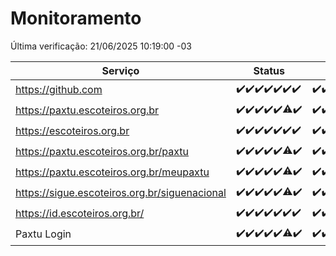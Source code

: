 # Monitoramento

Última verificação: 21/06/2025 10:19:00 -03

|Serviço|Status|Últimas 24h|
|---|---|---|
|https://github.com|<span title="2025-06-14: OK=23">✔️</span><span title="2025-06-15: OK=23">✔️</span><span title="2025-06-16: OK=23">✔️</span><span title="2025-06-17: OK=23">✔️</span><span title="2025-06-18: OK=23">✔️</span><span title="2025-06-19: OK=23">✔️</span><span title="2025-06-20: OK=12">✔️</span>|<span title="20/06/2025 10:23:00 -03 : 200">✔️</span><span title="20/06/2025 11:09:00 -03 : 200">✔️</span><span title="20/06/2025 12:09:00 -03 : 200">✔️</span><span title="20/06/2025 13:12:00 -03 : 200">✔️</span><span title="20/06/2025 14:08:00 -03 : 200">✔️</span><span title="20/06/2025 15:13:00 -03 : 200">✔️</span><span title="20/06/2025 16:07:00 -03 : 200">✔️</span><span title="20/06/2025 17:10:00 -03 : 200">✔️</span><span title="20/06/2025 18:08:00 -03 : 200">✔️</span><span title="20/06/2025 19:09:00 -03 : 200">✔️</span><span title="20/06/2025 20:09:00 -03 : 200">✔️</span><span title="20/06/2025 21:47:00 -03 : 200">✔️</span><span title="20/06/2025 23:28:00 -03 : 200">✔️</span><span title="21/06/2025 00:38:00 -03 : 200">✔️</span><span title="21/06/2025 01:13:00 -03 : 200">✔️</span><span title="21/06/2025 02:09:00 -03 : 200">✔️</span><span title="21/06/2025 03:12:00 -03 : 200">✔️</span><span title="21/06/2025 04:09:00 -03 : 200">✔️</span><span title="21/06/2025 05:11:00 -03 : 200">✔️</span><span title="21/06/2025 06:08:00 -03 : 200">✔️</span><span title="21/06/2025 07:09:00 -03 : 200">✔️</span><span title="21/06/2025 08:07:00 -03 : 200">✔️</span><span title="21/06/2025 09:15:00 -03 : 200">✔️</span><span title="21/06/2025 10:19:00 -03 : 200">✔️</span>|
|https://paxtu.escoteiros.org.br|<span title="2025-06-14: OK=23">✔️</span><span title="2025-06-15: OK=23">✔️</span><span title="2025-06-16: OK=23">✔️</span><span title="2025-06-17: OK=23">✔️</span><span title="2025-06-18: OK=23">✔️</span><span title="2025-06-19: OK=22, Falhas=1">⚠️</span><span title="2025-06-20: OK=12">✔️</span>|<span title="20/06/2025 10:23:00 -03 : 200">✔️</span><span title="20/06/2025 11:09:00 -03 : 200">✔️</span><span title="20/06/2025 12:09:00 -03 : 200">✔️</span><span title="20/06/2025 13:12:00 -03 : 200">✔️</span><span title="20/06/2025 14:08:00 -03 : 200">✔️</span><span title="20/06/2025 15:13:00 -03 : 200">✔️</span><span title="20/06/2025 16:07:00 -03 : 200">✔️</span><span title="20/06/2025 17:10:00 -03 : 200">✔️</span><span title="20/06/2025 18:08:00 -03 : 200">✔️</span><span title="20/06/2025 19:09:00 -03 : 200">✔️</span><span title="20/06/2025 20:09:00 -03 : 200">✔️</span><span title="20/06/2025 21:47:00 -03 : 200">✔️</span><span title="20/06/2025 23:28:00 -03 : 200">✔️</span><span title="21/06/2025 00:38:00 -03 : 200">✔️</span><span title="21/06/2025 01:13:00 -03 : 200">✔️</span><span title="21/06/2025 02:09:00 -03 : 200">✔️</span><span title="21/06/2025 03:12:00 -03 : 200">✔️</span><span title="21/06/2025 04:09:00 -03 : 200">✔️</span><span title="21/06/2025 05:11:00 -03 : 200">✔️</span><span title="21/06/2025 06:08:00 -03 : 200">✔️</span><span title="21/06/2025 07:09:00 -03 : 200">✔️</span><span title="21/06/2025 08:07:00 -03 : 200">✔️</span><span title="21/06/2025 09:15:00 -03 : 200">✔️</span><span title="21/06/2025 10:19:00 -03 : 200">✔️</span>|
|https://escoteiros.org.br|<span title="2025-06-14: OK=23">✔️</span><span title="2025-06-15: OK=23">✔️</span><span title="2025-06-16: OK=23">✔️</span><span title="2025-06-17: OK=23">✔️</span><span title="2025-06-18: OK=23">✔️</span><span title="2025-06-19: OK=23">✔️</span><span title="2025-06-20: OK=12">✔️</span>|<span title="20/06/2025 10:23:00 -03 : 200">✔️</span><span title="20/06/2025 11:09:00 -03 : 200">✔️</span><span title="20/06/2025 12:09:00 -03 : 200">✔️</span><span title="20/06/2025 13:12:00 -03 : 200">✔️</span><span title="20/06/2025 14:08:00 -03 : 200">✔️</span><span title="20/06/2025 15:13:00 -03 : 200">✔️</span><span title="20/06/2025 16:07:00 -03 : 200">✔️</span><span title="20/06/2025 17:10:00 -03 : 200">✔️</span><span title="20/06/2025 18:08:00 -03 : 200">✔️</span><span title="20/06/2025 19:09:00 -03 : 200">✔️</span><span title="20/06/2025 20:09:00 -03 : 200">✔️</span><span title="20/06/2025 21:47:00 -03 : 200">✔️</span><span title="20/06/2025 23:28:00 -03 : 200">✔️</span><span title="21/06/2025 00:38:00 -03 : 200">✔️</span><span title="21/06/2025 01:13:00 -03 : 200">✔️</span><span title="21/06/2025 02:09:00 -03 : 200">✔️</span><span title="21/06/2025 03:12:00 -03 : 200">✔️</span><span title="21/06/2025 04:09:00 -03 : 200">✔️</span><span title="21/06/2025 05:11:00 -03 : 200">✔️</span><span title="21/06/2025 06:08:00 -03 : 200">✔️</span><span title="21/06/2025 07:09:00 -03 : 200">✔️</span><span title="21/06/2025 08:07:00 -03 : 200">✔️</span><span title="21/06/2025 09:15:00 -03 : 200">✔️</span><span title="21/06/2025 10:19:00 -03 : 200">✔️</span>|
|https://paxtu.escoteiros.org.br/paxtu|<span title="2025-06-14: OK=23">✔️</span><span title="2025-06-15: OK=23">✔️</span><span title="2025-06-16: OK=23">✔️</span><span title="2025-06-17: OK=23">✔️</span><span title="2025-06-18: OK=23">✔️</span><span title="2025-06-19: OK=22, Falhas=1">⚠️</span><span title="2025-06-20: OK=12">✔️</span>|<span title="20/06/2025 10:23:00 -03 : 200">✔️</span><span title="20/06/2025 11:09:00 -03 : 200">✔️</span><span title="20/06/2025 12:09:00 -03 : 200">✔️</span><span title="20/06/2025 13:12:00 -03 : 200">✔️</span><span title="20/06/2025 14:08:00 -03 : 200">✔️</span><span title="20/06/2025 15:13:00 -03 : 200">✔️</span><span title="20/06/2025 16:07:00 -03 : 200">✔️</span><span title="20/06/2025 17:10:00 -03 : 200">✔️</span><span title="20/06/2025 18:08:00 -03 : 200">✔️</span><span title="20/06/2025 19:09:00 -03 : 200">✔️</span><span title="20/06/2025 20:09:00 -03 : 200">✔️</span><span title="20/06/2025 21:47:00 -03 : 200">✔️</span><span title="20/06/2025 23:28:00 -03 : 200">✔️</span><span title="21/06/2025 00:38:00 -03 : 200">✔️</span><span title="21/06/2025 01:13:00 -03 : 200">✔️</span><span title="21/06/2025 02:09:00 -03 : 200">✔️</span><span title="21/06/2025 03:12:00 -03 : 200">✔️</span><span title="21/06/2025 04:09:00 -03 : 200">✔️</span><span title="21/06/2025 05:11:00 -03 : 200">✔️</span><span title="21/06/2025 06:08:00 -03 : 200">✔️</span><span title="21/06/2025 07:09:00 -03 : 200">✔️</span><span title="21/06/2025 08:07:00 -03 : 200">✔️</span><span title="21/06/2025 09:15:00 -03 : 200">✔️</span><span title="21/06/2025 10:19:00 -03 : 200">✔️</span>|
|https://paxtu.escoteiros.org.br/meupaxtu|<span title="2025-06-14: OK=23">✔️</span><span title="2025-06-15: OK=23">✔️</span><span title="2025-06-16: OK=23">✔️</span><span title="2025-06-17: OK=23">✔️</span><span title="2025-06-18: OK=23">✔️</span><span title="2025-06-19: OK=22, Falhas=1">⚠️</span><span title="2025-06-20: OK=12">✔️</span>|<span title="20/06/2025 10:23:00 -03 : 200">✔️</span><span title="20/06/2025 11:09:00 -03 : 200">✔️</span><span title="20/06/2025 12:09:00 -03 : 200">✔️</span><span title="20/06/2025 13:12:00 -03 : 200">✔️</span><span title="20/06/2025 14:08:00 -03 : 200">✔️</span><span title="20/06/2025 15:13:00 -03 : 200">✔️</span><span title="20/06/2025 16:07:00 -03 : 200">✔️</span><span title="20/06/2025 17:10:00 -03 : 200">✔️</span><span title="20/06/2025 18:08:00 -03 : 200">✔️</span><span title="20/06/2025 19:09:00 -03 : 200">✔️</span><span title="20/06/2025 20:09:00 -03 : 200">✔️</span><span title="20/06/2025 21:47:00 -03 : 200">✔️</span><span title="20/06/2025 23:28:00 -03 : 200">✔️</span><span title="21/06/2025 00:38:00 -03 : 200">✔️</span><span title="21/06/2025 01:13:00 -03 : 200">✔️</span><span title="21/06/2025 02:09:00 -03 : 200">✔️</span><span title="21/06/2025 03:12:00 -03 : 200">✔️</span><span title="21/06/2025 04:09:00 -03 : 200">✔️</span><span title="21/06/2025 05:11:00 -03 : 200">✔️</span><span title="21/06/2025 06:08:00 -03 : 200">✔️</span><span title="21/06/2025 07:09:00 -03 : 200">✔️</span><span title="21/06/2025 08:07:00 -03 : 200">✔️</span><span title="21/06/2025 09:15:00 -03 : 200">✔️</span><span title="21/06/2025 10:19:00 -03 : 200">✔️</span>|
|https://sigue.escoteiros.org.br/siguenacional|<span title="2025-06-14: OK=23">✔️</span><span title="2025-06-15: OK=23">✔️</span><span title="2025-06-16: OK=23">✔️</span><span title="2025-06-17: OK=23">✔️</span><span title="2025-06-18: OK=23">✔️</span><span title="2025-06-19: OK=22, Falhas=1">⚠️</span><span title="2025-06-20: OK=12">✔️</span>|<span title="20/06/2025 10:23:00 -03 : 200">✔️</span><span title="20/06/2025 11:09:00 -03 : 200">✔️</span><span title="20/06/2025 12:09:00 -03 : 200">✔️</span><span title="20/06/2025 13:12:00 -03 : 200">✔️</span><span title="20/06/2025 14:08:00 -03 : 200">✔️</span><span title="20/06/2025 15:13:00 -03 : 200">✔️</span><span title="20/06/2025 16:07:00 -03 : 200">✔️</span><span title="20/06/2025 17:10:00 -03 : 200">✔️</span><span title="20/06/2025 18:08:00 -03 : 200">✔️</span><span title="20/06/2025 19:09:00 -03 : 200">✔️</span><span title="20/06/2025 20:09:00 -03 : 200">✔️</span><span title="20/06/2025 21:47:00 -03 : 200">✔️</span><span title="20/06/2025 23:28:00 -03 : 200">✔️</span><span title="21/06/2025 00:38:00 -03 : 200">✔️</span><span title="21/06/2025 01:13:00 -03 : 200">✔️</span><span title="21/06/2025 02:09:00 -03 : 200">✔️</span><span title="21/06/2025 03:12:00 -03 : 200">✔️</span><span title="21/06/2025 04:09:00 -03 : 200">✔️</span><span title="21/06/2025 05:11:00 -03 : 200">✔️</span><span title="21/06/2025 06:09:00 -03 : 200">✔️</span><span title="21/06/2025 07:09:00 -03 : 200">✔️</span><span title="21/06/2025 08:07:00 -03 : 200">✔️</span><span title="21/06/2025 09:15:00 -03 : 200">✔️</span><span title="21/06/2025 10:19:00 -03 : 200">✔️</span>|
|https://id.escoteiros.org.br/|<span title="2025-06-14: OK=23">✔️</span><span title="2025-06-15: OK=23">✔️</span><span title="2025-06-16: OK=23">✔️</span><span title="2025-06-17: OK=23">✔️</span><span title="2025-06-18: OK=23">✔️</span><span title="2025-06-19: OK=23">✔️</span><span title="2025-06-20: OK=12">✔️</span>|<span title="20/06/2025 10:23:00 -03 : 200">✔️</span><span title="20/06/2025 11:09:00 -03 : 200">✔️</span><span title="20/06/2025 12:09:00 -03 : 200">✔️</span><span title="20/06/2025 13:12:00 -03 : 200">✔️</span><span title="20/06/2025 14:08:00 -03 : 200">✔️</span><span title="20/06/2025 15:13:00 -03 : 200">✔️</span><span title="20/06/2025 16:07:00 -03 : 200">✔️</span><span title="20/06/2025 17:10:00 -03 : 200">✔️</span><span title="20/06/2025 18:08:00 -03 : 200">✔️</span><span title="20/06/2025 19:09:00 -03 : 200">✔️</span><span title="20/06/2025 20:09:00 -03 : 200">✔️</span><span title="20/06/2025 21:47:00 -03 : 200">✔️</span><span title="20/06/2025 23:28:00 -03 : 200">✔️</span><span title="21/06/2025 00:38:00 -03 : 200">✔️</span><span title="21/06/2025 01:13:00 -03 : 200">✔️</span><span title="21/06/2025 02:09:00 -03 : 200">✔️</span><span title="21/06/2025 03:12:00 -03 : 200">✔️</span><span title="21/06/2025 04:09:00 -03 : 200">✔️</span><span title="21/06/2025 05:11:00 -03 : 200">✔️</span><span title="21/06/2025 06:09:00 -03 : 200">✔️</span><span title="21/06/2025 07:09:00 -03 : 200">✔️</span><span title="21/06/2025 08:07:00 -03 : 200">✔️</span><span title="21/06/2025 09:15:00 -03 : 200">✔️</span><span title="21/06/2025 10:19:00 -03 : 200">✔️</span>|
|Paxtu Login|<span title="2025-06-14: OK=23">✔️</span><span title="2025-06-15: OK=23">✔️</span><span title="2025-06-16: OK=23">✔️</span><span title="2025-06-17: OK=23">✔️</span><span title="2025-06-18: OK=23">✔️</span><span title="2025-06-19: OK=22, Falhas=1">⚠️</span><span title="2025-06-20: OK=12">✔️</span>|<span title="20/06/2025 10:23:00 -03 : 200">✔️</span><span title="20/06/2025 11:09:00 -03 : 200">✔️</span><span title="20/06/2025 12:09:00 -03 : 200">✔️</span><span title="20/06/2025 13:12:00 -03 : 200">✔️</span><span title="20/06/2025 14:08:00 -03 : 200">✔️</span><span title="20/06/2025 15:13:00 -03 : 200">✔️</span><span title="20/06/2025 16:07:00 -03 : 200">✔️</span><span title="20/06/2025 17:10:00 -03 : 200">✔️</span><span title="20/06/2025 18:08:00 -03 : 200">✔️</span><span title="20/06/2025 19:09:00 -03 : 200">✔️</span><span title="20/06/2025 20:09:00 -03 : 200">✔️</span><span title="20/06/2025 21:47:00 -03 : 200">✔️</span><span title="20/06/2025 23:28:00 -03 : 200">✔️</span><span title="21/06/2025 00:38:00 -03 : 200">✔️</span><span title="21/06/2025 01:13:00 -03 : 200">✔️</span><span title="21/06/2025 02:09:00 -03 : 200">✔️</span><span title="21/06/2025 03:13:00 -03 : 200">✔️</span><span title="21/06/2025 04:09:00 -03 : 200">✔️</span><span title="21/06/2025 05:11:00 -03 : 200">✔️</span><span title="21/06/2025 06:09:00 -03 : 200">✔️</span><span title="21/06/2025 07:09:00 -03 : 200">✔️</span><span title="21/06/2025 08:07:00 -03 : 200">✔️</span><span title="21/06/2025 09:15:00 -03 : 200">✔️</span><span title="21/06/2025 10:19:00 -03 : 200">✔️</span>|
